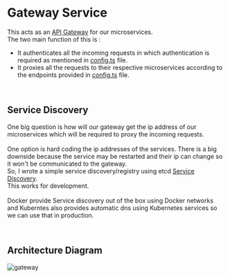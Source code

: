# Gateway Service

This acts as an [API Gateway](https://www.ibm.com/cloud/blog/api-gateway) for our microservices.\
The two main function of this is : 
- It authenticates all the incoming requests in which authentication is required as mentioned in [config.ts]() file.
- It proxies all the requests to their respective microservices according to the endpoints provided in [config.ts]() file.

<br>

## Service Discovery

One big question is how will our gateway get the ip address of our microservices which will be required to proxy the incoming requests.\
\
One option is hard coding the ip addresses of the services. There is a big downside because the service may be restarted and their ip can change so it won't be communicated to the gateway.\
So, I wrote a simple service discovery/registry using etcd [Service Discovery]().\
This works for development.
\
\
Docker provide Service discovery out of the box using Docker networks and Kuberntes also provides automatic dns using Kubernetes services so we can use that in production.

<br>

## Architecture Diagram
![gateway](https://user-images.githubusercontent.com/58662119/206135138-28710d82-0e3d-4dac-8104-b8ae5a363930.png)